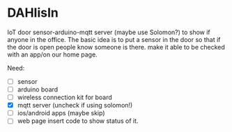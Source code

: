 # DAHIisIn

IoT door sensor-arduino-mqtt server (maybe use Solomon?) to show if anyone in the office.  The basic idea is to put a sensor in the door so that if the door is open people know someone is there.  make it able to be checked with an app/on our home page.

Need: 

* [ ] sensor
* [ ] arduino board
* [ ] wireless connection kit for board
* [x] mqtt server (uncheck if using solomon!)
* [ ] ios/android apps (maybe skip)
* [ ] web page insert code to show status of it.
